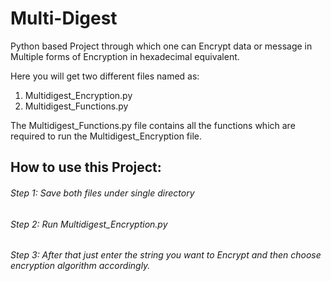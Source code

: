 # Multi-Digest

Python based Project through which one can Encrypt data or message in Multiple forms of Encryption in hexadecimal equivalent.

Here you will get two different files named as:
1. Multidigest_Encryption.py
2. Multidigest_Functions.py

The Multidigest_Functions.py file contains all the functions which are required to run the Multidigest_Encryption file.

## How to use this Project: 
###### Step 1: Save both files under single directory
###### Step 2: Run Multidigest_Encryption.py 
###### Step 3: After that just enter the string you want to Encrypt and then choose encryption algorithm accordingly.
